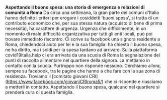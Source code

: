 **Aspettando il buono spesa: una storia di emergenza e relazioni di comunità a Roma**
Da circa una settimana, la gran parte dei comuni d'Italia hanno definito i criteri per erogare i cosiddetti 'buoni spesa', si tratta di un contributo economico che, per sua stessa natura (acquisto di bene di prima necessità), ha carattere di urgenza. Urgenza che difficilmente, in un momento di reale difficoltà organizzativa per tutti gli enti locali, può poi trovare immediato riscontro. 
Ci scrive su facebook una signora residente a Roma, chiedendoci aiuto per lei e la sua famiglia: ha chiesto il buono spesa, ne ha diritto, ma i soldi per la spesa tardano ad arrivare. Sulla piattaforma covid19italia.help ci era arrivata da una scuola di Roma la segnalazione dei punti di raccolta alimentare nel quartiere della signora. La mettiamo in contatto con la scuola. Purtroppo non risponde nessuno. Cerchiamo allora, sempre su facebook, tra le pagine che hanno a che fare con la sua zona di residenza. Troviamo il [comitato giovani CRI] (https://www.facebook.com/giovaniCRIroma5/) che ci risponde e riusciamo a metterli in contatto. Aspettando il buono spesa, qualcuno nel quartiere si prenderà cura di questa famiglia.

